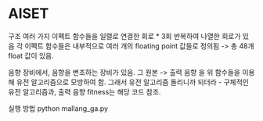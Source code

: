 # AISET

구조 여러 가지 이펙트 함수들을 일렬로 연결한 회로 * 3회 반복하여 나열한 회로가 있음 각 이펙트 함수들은 내부적으로 여러 개의 floating point 값들로 정의됨 -> 총 48개 float 값이 있음.

음향 장비에서, 음향을 변조하는 장비가 있음. 그 원본 -> 출력 음향 을 위 함수들을 이용해 유전 알고리즘으로 모방하여 함. 그래서 유전 알고리즘 돌리니까 되더라 - 구체적인 유전 알고리즘과, 출력 음향 fitness는 해당 코드 참조.

실행 방법 python mallang_ga.py

